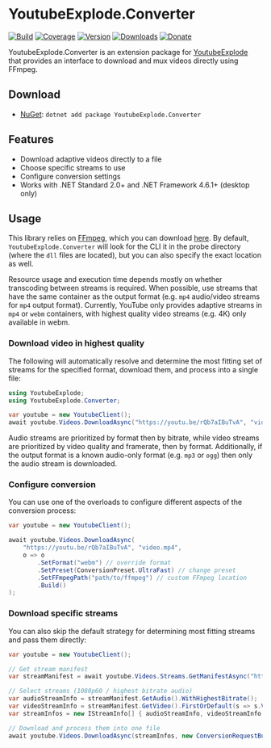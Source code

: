 # YoutubeExplode.Converter

[![Build](https://github.com/Tyrrrz/YoutubeExplode.Converter/workflows/CI/badge.svg?branch=master)](https://github.com/Tyrrrz/YoutubeExplode.Converter/actions)
[![Coverage](https://codecov.io/gh/Tyrrrz/YoutubeExplode.Converter/branch/master/graph/badge.svg)](https://codecov.io/gh/Tyrrrz/YoutubeExplode.Converter)
[![Version](https://img.shields.io/nuget/v/YoutubeExplode.Converter.svg)](https://nuget.org/packages/YoutubeExplode.Converter)
[![Downloads](https://img.shields.io/nuget/dt/YoutubeExplode.Converter.svg)](https://nuget.org/packages/YoutubeExplode.Converter)
[![Donate](https://img.shields.io/badge/donate-$$$-purple.svg)](https://tyrrrz.me/donate)

YoutubeExplode.Converter is an extension package for [YoutubeExplode](https://github.com/Tyrrrz/YoutubeExplode) that provides an interface to download and mux videos directly using FFmpeg.

## Download

- [NuGet](https://nuget.org/packages/YoutubeExplode.Converter): `dotnet add package YoutubeExplode.Converter`

## Features

- Download adaptive videos directly to a file
- Choose specific streams to use
- Configure conversion settings
- Works with .NET Standard 2.0+ and .NET Framework 4.6.1+ (desktop only)

## Usage

This library relies on [FFmpeg](https://ffmpeg.org), which you can download [here](https://github.com/vot/ffbinaries-prebuilt). By default, `YoutubeExplode.Converter` will look for the CLI it in the probe directory (where the `dll` files are located), but you can also specify the exact location as well.

Resource usage and execution time depends mostly on whether transcoding between streams is required. When possible, use streams that have the same container as the output format (e.g. `mp4` audio/video streams for `mp4` output format). Currently, YouTube only provides adaptive streams in `mp4` or `webm` containers, with highest quality video streams (e.g. 4K) only available in webm.

### Download video in highest quality

The following will automatically resolve and determine the most fitting set of streams for the specified format, download them, and process into a single file: 

```c#
using YoutubeExplode;
using YoutubeExplode.Converter;

var youtube = new YoutubeClient();
await youtube.Videos.DownloadAsync("https://youtu.be/rQb7aIBuTvA", "video.mp4");
```

Audio streams are prioritized by format then by bitrate, while video streams are prioritized by video quality and framerate, then by format. Additionally, if the output format is a known audio-only format (e.g. `mp3` or `ogg`) then only the audio stream is downloaded.

### Configure conversion

You can use one of the overloads to configure different aspects of the conversion process:

```c#
var youtube = new YoutubeClient();

await youtube.Videos.DownloadAsync(
    "https://youtu.be/rQb7aIBuTvA", "video.mp4",
    o => o
        .SetFormat("webm") // override format
        .SetPreset(ConversionPreset.UltraFast) // change preset
        .SetFFmpegPath("path/to/ffmpeg") // custom FFmpeg location
        .Build()
);
```

### Download specific streams

You can also skip the default strategy for determining most fitting streams and pass them directly:

```c#
var youtube = new YoutubeClient();

// Get stream manifest
var streamManifest = await youtube.Videos.Streams.GetManifestAsync("https://youtu.be/rQb7aIBuTvA");

// Select streams (1080p60 / highest bitrate audio)
var audioStreamInfo = streamManifest.GetAudio().WithHighestBitrate();
var videoStreamInfo = streamManifest.GetVideo().FirstOrDefault(s => s.VideoQualityLabel == "1080p60");
var streamInfos = new IStreamInfo[] { audioStreamInfo, videoStreamInfo };

// Download and process them into one file
await youtube.Videos.DownloadAsync(streamInfos, new ConversionRequestBuilder("video.mp4").Build());
```